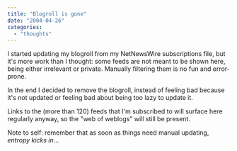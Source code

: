 ```yaml
---
title: "Blogroll is gone"
date: "2004-04-26"
categories: 
  - "thoughts"
---
```


I started updating my blogroll from my NetNewsWire subscriptions file, but it's more work than I thought: some feeds are not meant to be shown here, being either irrelevant or private. Manually filtering them is no fun and error-prone.

In the end I decided to remove the blogroll, instead of feeling bad because it's not updated or feeling bad about being too lazy to update it.

Links to the (more than 120) feeds that I'm subscribed to will surface here regularly anyway, so the "web of weblogs" will still be present.

Note to self: remember that as soon as things need manual updating, _entropy kicks in_...
